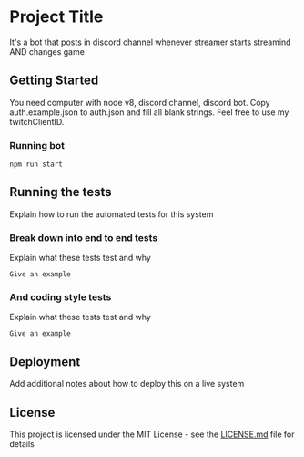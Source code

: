 # Project Title

It's a bot that posts in discord channel whenever streamer starts streamind AND changes game

## Getting Started

You need computer with node v8, discord channel, discord bot. Copy auth.example.json to auth.json and fill all blank strings. Feel free to use my twitchClientID.

### Running bot

```
npm run start
```

## Running the tests

Explain how to run the automated tests for this system

### Break down into end to end tests

Explain what these tests test and why

```
Give an example
```

### And coding style tests

Explain what these tests test and why

```
Give an example
```

## Deployment

Add additional notes about how to deploy this on a live system

## License

This project is licensed under the MIT License - see the [LICENSE.md](LICENSE.md) file for details
